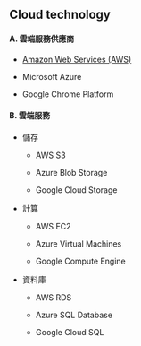 ## Cloud technology

#### A. 雲端服務供應商

- [Amazon Web Services (AWS)](https://github.com/yeh8211TK/DataScience/tree/master/CloudTech/AWS)

- Microsoft Azure

- Google Chrome Platform

#### B. 雲端服務

- 儲存

  - AWS S3
  
  - Azure Blob Storage
  
  - Google Cloud Storage

- 計算
  
  - AWS EC2
  
  - Azure Virtual Machines
   
  - Google Compute Engine

- 資料庫
  
  - AWS RDS
  
  - Azure SQL Database

  - Google Cloud SQL


